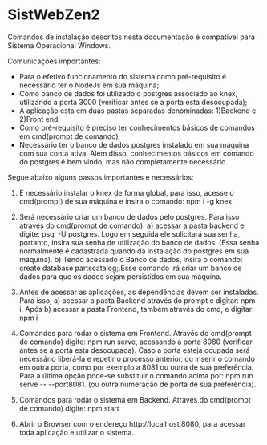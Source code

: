 # SistWebZen2

Comandos de instalação descritos nesta documentação é compatível para Sistema Operacional Windows.

Comunicações importantes:
- Para o efetivo funcionamento do sistema como pré-requisito é necessário ter o NodeJs em sua máquina;
- Como banco de dados foi utilizado o postgres associado ao knex, utilizando a porta 3000 (verificar antes se a porta esta desocupada);
- A aplicação esta em duas pastas separadas denominadas: 1)Backend e 2)Front end;
- Como pré-requisito é preciso ter conhecimentos básicos de comandos em cmd(prompt de comando);
- Necessário ter o banco de dados postgres instalado em sua máquina com sua conta ativa. Além disso, conhecimentos básicos em comando do postgres é bem vindo, mas não completamente necessário.

Segue abaixo alguns passos importantes e necessários:

1. É necessário instalar o knex de forma global, para isso, acesse o cmd(prompt) de sua máquina e insira o comando: npm i -g knex

2. Será necessário criar um banco de dados pelo postgres. Para isso através do cmd(prompt de comando):
 a) acessar a pasta backend e digite: psql -U postgres. Logo em seguida ele solicitará sua senha, portanto, insira sua senha de utilização do banco de dados. (Essa senha normalmente é cadastrada quando da instalação do postgres em sua máquina).
 b) Tendo acessado o Banco de dados, insira o comando: create database partscatalog;.Esse comando irá criar um banco de dados para que os dados sejam persistidos em sua máquina.

3. Antes de acessar as aplicações, as dependências devem ser instaladas. Para isso, a) acessar a pasta Backend através do prompt e digitar: npm i. Após b) acessar a pasta Frontend, também através do cmd, e digitar: npm i

4. Comandos para rodar o sistema em Frontend. Através do cmd(prompt de comando) digite: npm run serve, acessando a porta 8080 (verificar antes se a porta esta desocupada). Caso a porta esteja ocupada será necessário liberá-la e repetir o processo anterior, ou inserir o comando em outra porta, como por exemplo a 8081 ou outra de sua preferência. Para a última opção pode-se substituir o comando acima por: npm run serve -- --port8081. (ou outra numeração de porta de sua preferência).

5. Comandos para rodar o sistema em Backend. Através do cmd(prompt de comando) digite: npm start

6. Abrir o Browser com o endereço http://localhost:8080, para acessar toda aplicação e utilizar o sistema.
